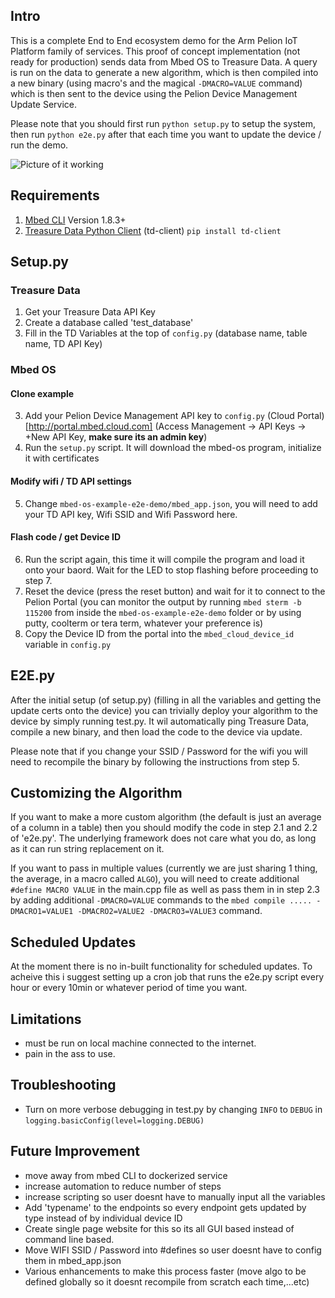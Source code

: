 ## Intro
This is a complete End to End ecosystem demo for the Arm Pelion IoT Platform family of services. This proof of concept implementation (not ready for production) sends data from Mbed OS to Treasure Data. A query is run on the data to generate a new algorithm, which is then compiled into a new binary (using macro's and the magical `-DMACRO=VALUE` command) which is then sent to the device using the Pelion Device Management Update Service. 

Please note that you should first run `python setup.py` to setup the system, then run `python e2e.py` after that each time you want to update the device / run the demo. 

![Picture of it working](TODO)


## Requirements
1) [Mbed CLI](https://os.mbed.com/docs/v5.9/tools/installation-and-setup.html) Version 1.8.3+ 
2) [Treasure Data Python Client](https://support.treasuredata.com/hc/en-us/articles/360001264848-Python-Client) (td-client) `pip install td-client`


## Setup.py
### Treasure Data
1) Get your Treasure Data API Key
2) Create a database called 'test_database'
3) Fill in the TD Variables at the top of `config.py` (database name, table name, TD API Key)

### Mbed OS

#### Clone example
3) Add your Pelion Device Management API key to `config.py` (Cloud Portal)[http://portal.mbed.cloud.com]  (Access Management -> API Keys -> +New API Key, **make sure its an admin key**)
4) Run the `setup.py` script. It will download the mbed-os program, initialize it with certificates

#### Modify wifi / TD API settings
5) Change `mbed-os-example-e2e-demo/mbed_app.json`, you will need to add your TD API key, Wifi SSID and Wifi Password here.

#### Flash code / get Device ID
6) Run the script again, this time it will compile the program and load it onto your baord. Wait for the LED to stop flashing before proceeding to step 7.
7) Reset the device (press the reset button) and wait for it to connect to the Pelion Portal (you can monitor the output by running `mbed sterm -b 115200` from inside the `mbed-os-example-e2e-demo` folder or by using putty, coolterm or tera term, whatever your preference is)
9) Copy the Device ID from the portal into the `mbed_cloud_device_id` variable in `config.py` 

## E2E.py
After the initial setup (of setup.py) (filling in all the variables and getting the update certs onto the device) you can trivially deploy your algorithm to the device by simply running test.py. It wil automatically ping Treasure Data, compile a new binary, and then load the code to the device via update. 

Please note that if you change your SSID / Password for the wifi you will need to recompile the binary by following the instructions from step 5. 

## Customizing the Algorithm
If you want to make a more custom algorithm (the default is just an average of a column in a table) then you should modify the code in step 2.1 and 2.2 of 'e2e.py'. The underlying framework does not care what you do, as long as it can run string replacement on it. 

If you want to pass in multiple values (currently we are just sharing 1 thing, the average, in a macro called `ALGO`), you will need to create additional `#define MACRO VALUE` in the main.cpp file as well as pass them in in step 2.3 by adding additional `-DMACRO=VALUE` commands to the `mbed compile ..... -DMACRO1=VALUE1 -DMACRO2=VALUE2 -DMACRO3=VALUE3` command. 

## Scheduled Updates
At the moment there is no in-built functionality for scheduled updates. To acheive this i suggest setting up a cron job that runs the e2e.py script every hour or every 10min or whatever period of time you want. 

## Limitations
- must be run on local machine connected to the internet. 
- pain in the ass to use. 


## Troubleshooting
- Turn on more verbose debugging in test.py by changing `INFO` to `DEBUG` in `logging.basicConfig(level=logging.DEBUG)`


## Future Improvement
- move away from mbed CLI to dockerized service
- increase automation to reduce number of steps
- increase scripting so user doesnt have to manually input all the variables
- Add 'typename' to the endpoints so every endpoint gets updated by type instead of by individual device ID
- Create single page website for this so its all GUI based instead of command line based. 
- Move WIFI SSID / Password into #defines so user doesnt have to config them in mbed_app.json
- Various enhancements to make this process faster (move algo to be defined globally so it doesnt recompile from scratch each time,...etc)

